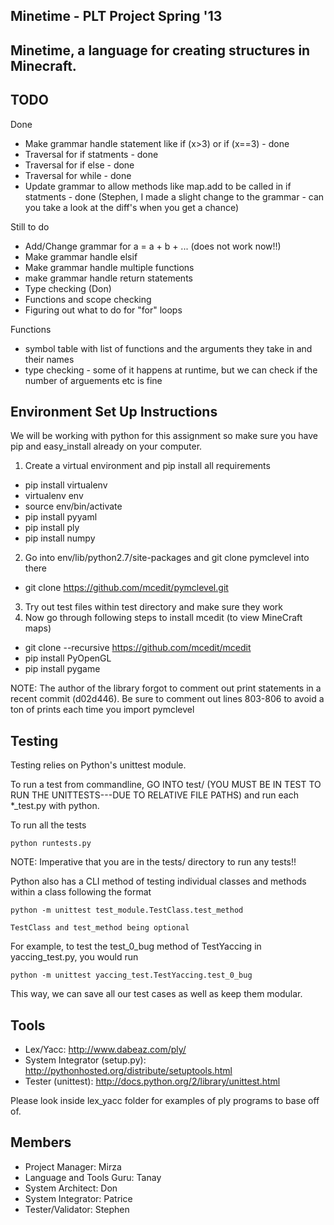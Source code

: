 ## Minetime - PLT Project Spring '13 ##

Minetime, a language for creating structures in Minecraft.
---------------------------------------------------------

TODO
----

Done
* Make grammar handle statement like if (x>3) or if (x==3) - done
* Traversal for if statments - done
* Traversal for if else - done 
* Traversal for while - done
* Update grammar to allow methods like map.add to be called in if statments - done
(Stephen, I made a slight change to the grammar - can you take a look at the diff's when you get a chance)

Still to do
* Add/Change grammar for a = a + b + ... (does not work now!!)
* Make grammar handle elsif
* Make grammar handle multiple functions
* make grammar handle return statements
* Type checking (Don)
* Functions and scope checking
* Figuring out what to do for "for" loops

Functions 
* symbol table with list of functions and the arguments they take in and their names
* type checking - some of it happens at runtime, but we can check if the number of arguements etc is fine 

Environment Set Up Instructions
-------------------------------
We will be working with python for this assignment so make sure you have pip and
easy_install already on your computer.

1. Create a virtual environment and pip install all requirements
  * pip install virtualenv
  * virtualenv env
  * source env/bin/activate
  * pip install pyyaml
  * pip install ply
  * pip install numpy

2. Go into env/lib/python2.7/site-packages and git clone pymclevel into there
  * git clone https://github.com/mcedit/pymclevel.git
3. Try out test files within test directory and make sure they work
4. Now go through following steps to install mcedit (to view MineCraft maps)
  * git clone --recursive https://github.com/mcedit/mcedit
  * pip install PyOpenGL
  * pip install pygame

NOTE: The author of the library forgot to comment out print statements in a
recent commit (d02d446). Be sure to comment out lines 803-806 to avoid a ton of
prints each time you import pymclevel

Testing
-------
Testing relies on Python's unittest module.

To run a test from commandline, GO INTO test/ (YOU MUST BE IN TEST TO RUN THE 
UNITTESTS---DUE TO RELATIVE FILE PATHS) and run each *_test.py with python.

To run all the tests 

    python runtests.py

NOTE: Imperative that you are in the tests/ directory to run any tests!!

Python also has a CLI method of testing individual classes and methods within
a class following the format

    python -m unittest test_module.TestClass.test_method

    TestClass and test_method being optional

For example, to test the test_0_bug method of TestYaccing in yaccing_test.py,
you would run

    python -m unittest yaccing_test.TestYaccing.test_0_bug

This way, we can save all our test cases as well as keep them modular.

Tools
-----
* Lex/Yacc: http://www.dabeaz.com/ply/
* System Integrator (setup.py): http://pythonhosted.org/distribute/setuptools.html
* Tester (unittest): http://docs.python.org/2/library/unittest.html

Please look inside lex_yacc folder for examples of ply programs to base off of.

Members
-------
* Project Manager:            Mirza
* Language and Tools Guru:    Tanay
* System Architect:           Don
* System Integrator:          Patrice
* Tester/Validator:           Stephen
